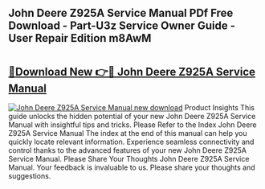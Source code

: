 ## John Deere Z925A Service Manual PDf Free Download - Part-U3z Service Owner Guide - User Repair Edition m8AwM

# <h2><a href="http://bc86709.oget.top/?id=John+Deere+Z925A+Service+Manual">🔗Download New 👉🔴 John Deere Z925A Service Manual</a></h2>

[![John Deere Z925A Service Manual new download](https://i.imgur.com/5g1atiW.png)](http://bc86709.oget.top/?id=John+Deere+Z925A+Service+Manual)
Product Insights This guide unlocks the hidden potential of your new John Deere Z925A Service Manual with insightful tips and tricks. Please Refer to the Index John Deere Z925A Service Manual The index at the end of this manual can help you quickly locate relevant information. Experience seamless connectivity and control thanks to the advanced features of your new John Deere Z925A Service Manual. Please Share Your Thoughts John Deere Z925A Service Manual. Your feedback is invaluable to us. Please share your thoughts and suggestions.
